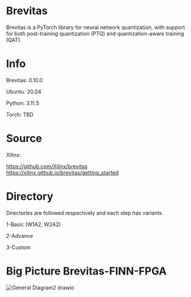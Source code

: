 # Brevitas

Brevitas is a PyTorch library for neural network quantization, with support for both post-training quantization (PTQ) and quantization-aware training (QAT).

# Info
Brevitas: 0.10.0

Ubuntu: 20.04

Python: 3.11.5

Torch: TBD


# Source

Xilinx:  

https://github.com/Xilinx/brevitas  
https://xilinx.github.io/brevitas/getting_started

# Directory

Directories are followed respectively and each step has variants. 

1-Basic (W1A2, W2A2) 

2-Advance 

3-Custom 

# Big Picture Brevitas-FINN-FPGA

![General Diagram2 drawio](https://github.com/Ba1tu3han/Brevitas_Thesis/assets/29502318/528d0112-5921-4df7-b393-750e1c24635e)






